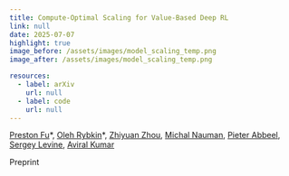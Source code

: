```yaml
---
title: Compute-Optimal Scaling for Value-Based Deep RL
link: null
date: 2025-07-07
highlight: true
image_before: /assets/images/model_scaling_temp.png
image_after: /assets/images/model_scaling_temp.png

resources:
  - label: arXiv
    url: null
  - label: code
    url: null
---
```


[Preston Fu](https://www.prestonfu.com/)\*,
[Oleh Rybkin](https://scholar.google.com/citations?user=CQEyVPMAAAAJ&hl=en)\*,
[Zhiyuan Zhou](https://zhouzypaul.github.io/),
[Michal Nauman](https://scholar.google.com/citations?user=GnEVRtQAAAAJ&hl=en),
[Pieter Abbeel](https://people.eecs.berkeley.edu/~pabbeel/),
[Sergey Levine](https://people.eecs.berkeley.edu/~svlevine/),
[Aviral Kumar](https://aviralkumar2907.github.io/)

Preprint
